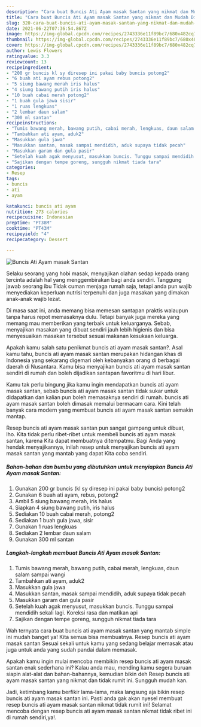 ```yaml
---
description: "Cara buat Buncis Ati Ayam masak Santan yang nikmat dan Mudah Dibuat"
title: "Cara buat Buncis Ati Ayam masak Santan yang nikmat dan Mudah Dibuat"
slug: 320-cara-buat-buncis-ati-ayam-masak-santan-yang-nikmat-dan-mudah-dibuat
date: 2021-06-22T07:36:54.867Z
image: https://img-global.cpcdn.com/recipes/2743336e11f89bc7/680x482cq70/buncis-ati-ayam-masak-santan-foto-resep-utama.jpg
thumbnail: https://img-global.cpcdn.com/recipes/2743336e11f89bc7/680x482cq70/buncis-ati-ayam-masak-santan-foto-resep-utama.jpg
cover: https://img-global.cpcdn.com/recipes/2743336e11f89bc7/680x482cq70/buncis-ati-ayam-masak-santan-foto-resep-utama.jpg
author: Lewis Flowers
ratingvalue: 3.3
reviewcount: 13
recipeingredient:
- "200 gr buncis kl sy diresep ini pakai baby buncis potong2"
- "6 buah ati ayam rebus potong2"
- "5 siung bawang merah iris halus"
- "4 siung bawang putih iris halus"
- "10 buah cabai merah potong2"
- "1 buah gula jawa sisir"
- "1 ruas lengkuas"
- "2 lembar daun salam"
- "300 ml santan"
recipeinstructions:
- "Tumis bawang merah, bawang putih, cabai merah, lengkuas, daun salam sampai wangi"
- "Tambahkan ati ayam, aduk2"
- "Masukkan gula jawa"
- "Masukkan santan, masak sampai mendidih, aduk supaya tidak pecah"
- "Masukkan garam dan gula pasir"
- "Setelah kuah agak menyusut, masukkan buncis. Tunggu sampai mendidih sekali lagi. Koreksi rasa dan matikan api"
- "Sajikan dengan tempe goreng, sungguh nikmat tiada tara"
categories:
- Resep
tags:
- buncis
- ati
- ayam

katakunci: buncis ati ayam 
nutrition: 273 calories
recipecuisine: Indonesian
preptime: "PT38M"
cooktime: "PT43M"
recipeyield: "4"
recipecategory: Dessert

---
```



![Buncis Ati Ayam masak Santan](https://img-global.cpcdn.com/recipes/2743336e11f89bc7/680x482cq70/buncis-ati-ayam-masak-santan-foto-resep-utama.jpg)

Selaku seorang yang hobi masak, menyajikan olahan sedap kepada orang tercinta adalah hal yang menggembirakan bagi anda sendiri. Tanggung jawab seorang ibu Tidak cuman menjaga rumah saja, tetapi anda pun wajib menyediakan keperluan nutrisi terpenuhi dan juga masakan yang dimakan anak-anak wajib lezat.

Di masa  saat ini, anda memang bisa memesan santapan praktis walaupun tanpa harus repot memasaknya dulu. Tetapi banyak juga mereka yang memang mau memberikan yang terbaik untuk keluarganya. Sebab, menyajikan masakan yang dibuat sendiri jauh lebih higienis dan bisa menyesuaikan masakan tersebut sesuai makanan kesukaan keluarga. 



Apakah kamu salah satu penikmat buncis ati ayam masak santan?. Asal kamu tahu, buncis ati ayam masak santan merupakan hidangan khas di Indonesia yang sekarang digemari oleh kebanyakan orang di berbagai daerah di Nusantara. Kamu bisa menyajikan buncis ati ayam masak santan sendiri di rumah dan boleh dijadikan santapan favoritmu di hari libur.

Kamu tak perlu bingung jika kamu ingin mendapatkan buncis ati ayam masak santan, sebab buncis ati ayam masak santan tidak sukar untuk didapatkan dan kalian pun boleh memasaknya sendiri di rumah. buncis ati ayam masak santan boleh dimasak memalui bermacam cara. Kini telah banyak cara modern yang membuat buncis ati ayam masak santan semakin mantap.

Resep buncis ati ayam masak santan pun sangat gampang untuk dibuat, lho. Kita tidak perlu ribet-ribet untuk membeli buncis ati ayam masak santan, karena Kita dapat membuatnya ditempatmu. Bagi Anda yang hendak menyajikannya, inilah resep untuk menyajikan buncis ati ayam masak santan yang mantab yang dapat Kita coba sendiri.

<!--inarticleads1-->

##### Bahan-bahan dan bumbu yang dibutuhkan untuk menyiapkan Buncis Ati Ayam masak Santan:

1. Gunakan 200 gr buncis (kl sy diresep ini pakai baby buncis) potong2
1. Gunakan 6 buah ati ayam, rebus, potong2
1. Ambil 5 siung bawang merah, iris halus
1. Siapkan 4 siung bawang putih, iris halus
1. Sediakan 10 buah cabai merah, potong2
1. Sediakan 1 buah gula jawa, sisir
1. Gunakan 1 ruas lengkuas
1. Sediakan 2 lembar daun salam
1. Gunakan 300 ml santan




<!--inarticleads2-->

##### Langkah-langkah membuat Buncis Ati Ayam masak Santan:

1. Tumis bawang merah, bawang putih, cabai merah, lengkuas, daun salam sampai wangi
1. Tambahkan ati ayam, aduk2
1. Masukkan gula jawa
1. Masukkan santan, masak sampai mendidih, aduk supaya tidak pecah
1. Masukkan garam dan gula pasir
1. Setelah kuah agak menyusut, masukkan buncis. Tunggu sampai mendidih sekali lagi. Koreksi rasa dan matikan api
1. Sajikan dengan tempe goreng, sungguh nikmat tiada tara




Wah ternyata cara buat buncis ati ayam masak santan yang mantab simple ini mudah banget ya! Kita semua bisa membuatnya. Resep buncis ati ayam masak santan Sesuai sekali untuk kamu yang sedang belajar memasak atau juga untuk anda yang sudah pandai dalam memasak.

Apakah kamu ingin mulai mencoba membikin resep buncis ati ayam masak santan enak sederhana ini? Kalau anda mau, mending kamu segera buruan siapin alat-alat dan bahan-bahannya, kemudian bikin deh Resep buncis ati ayam masak santan yang nikmat dan tidak rumit ini. Sungguh mudah kan. 

Jadi, ketimbang kamu berfikir lama-lama, maka langsung aja bikin resep buncis ati ayam masak santan ini. Pasti anda gak akan nyesel membuat resep buncis ati ayam masak santan nikmat tidak rumit ini! Selamat mencoba dengan resep buncis ati ayam masak santan nikmat tidak ribet ini di rumah sendiri,ya!.


